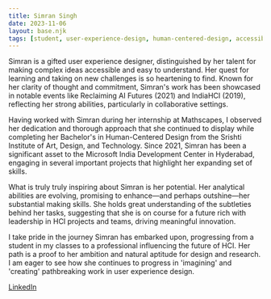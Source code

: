 ```yaml
---
title: Simran Singh
date: 2023-11-06
layout: base.njk
tags: [student, user-experience-design, human-centered-design, accessibility, hci, collaborative-design, indiahci, reclaiming-ai-futures, clarity-of-thought, microsoft-india, analytical-abilities, mathscapes, human-computer-interaction, ux-innovation, design-research, creative-problem-solving, professional-growth, user-friendly-design, digital-accessibility, complex-ideas, internship-experience, srishti-institute, ux-leadership, design-commitment, prototyping-skills, interaction-design, ux-talent, future-of-hci, microsoft-projects, digital-transformation, design-clarity]
--- 
```


Simran is a gifted user experience designer, distinguished by her talent for making complex ideas accessible and easy to understand. Her quest for learning and taking on new challenges is so heartening to find. Known for her clarity of thought and commitment, Simran's work has been showcased in notable events like Reclaiming AI Futures (2021) and IndiaHCI (2019), reflecting her strong abilities, particularly in collaborative settings.

Having worked with Simran during her internship at Mathscapes, I observed her dedication and thorough approach that she continued to display while completing her Bachelor's in Human-Centered Design from the Srishti Institute of Art, Design, and Technology. Since 2021, Simran has been a significant asset to the Microsoft India Development Center in Hyderabad, engaging in several important projects that highlight her expanding set of skills.

What is truly truly inspiring about Simran is her potential. Her analytical abilities are evolving, promising to enhance—and perhaps outshine—her substantial making skills. She holds great understanding of the subtleties behind her tasks, suggesting that she is on course for a future rich with leadership in HCI projects and teams, driving meaningful innovation.

I take pride in the journey Simran has embarked upon, progressing from a student in my classes to a professional influencing the future of HCI. Her path is a proof to her ambition and natural aptitude for design and research. I am eager to see how she continues to progress in 'imagining' and 'creating' pathbreaking work in user experience design.

[LinkedIn](https://www.linkedin.com/in/simran-singh-7bba87137)